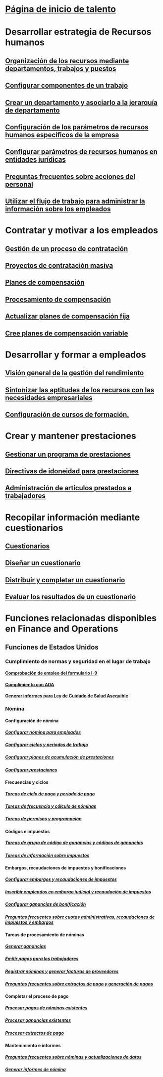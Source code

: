 # [Página de inicio de talento](index.md)
# Desarrollar estrategia de Recursos humanos
## [Organización de los recursos mediante departamentos, trabajos y puestos](departments-jobs-positions.md)
## [Configurar componentes de un trabajo](create-job.md)
## [Crear un departamento y asociarlo a la jerarquía de departamento](create-department-add-department-hierarchy.md)
## [Configuración de los parámetros de recursos humanos específicos de la empresa](set-up-company-specific-hr-parameters.md)
## [Configurar parámetros de recursos humanos en entidades jurídicas](set-up-hr-parameters-across-legal-entities.md)
## [Preguntas frecuentes sobre acciones del personal](personnel-actions-faq.md)
## [Utilizar el flujo de trabajo para administrar la información sobre los empleados](workflow-manage-employee-information.md)
# Contratar y motivar a los empleados
## [Gestión de un proceso de contratación](manage-recruiting-process.md)
## [Proyectos de contratación masiva](mass-hire-projects.md)
## [Planes de compensación](compensation-plans.md)
## [Procesamiento de compensación](process-compensation.md)
## [Actualizar planes de compensación fija](create-fixed-compensation-plans.md)
## [Cree planes de compensación variable](create-variable-compensation-plans.md)
# Desarrollar y formar a empleados
## [Visión general de la gestión del rendimiento](performance-management-overview.md)
## [Sintonizar las aptitudes de los recursos con las necesidades empresariales](skills.md)
## [Configuración de cursos de formación.](courses.md)
# Crear y mantener prestaciones
## [Gestionar un programa de prestaciones](manage-benefit-program.md)
## [Directivas de idoneidad para prestaciones](benefit-eligibility-policies.md)
## [Administración de artículos prestados a trabajadores](loan-items.md)
# Recopilar información mediante cuestionarios
## [Cuestionarios](questionnaires.md)
## [Diseñar un cuestionario](design-questionnaires.md)
## [Distribuir y completar un cuestionario](distribute-questionnaires.md)
## [Evaluar los resultados de un cuestionario](evaluate-questionnaire-results.md)

# Funciones relacionadas disponibles en Finance and Operations
## Funciones de Estados Unidos
### Cumplimiento de normas y seguridad en el lugar de trabajo
#### [Comprobación de empleo del formulario I-9](localizations/noam-usa-form-i-9-verification.md)
#### [Cumplimiento con ADA](localizations/noam-usa-comply-ada.md)
#### [Generar informes para Ley de Cuidado de Salud Asequible](generate-aca-reports.md)
### [Nómina](localizations/noam-usa-payroll.md)
#### Configuración de nómina
##### [Configurar nómina para empleados](localizations/noam-usa-worker-position-payroll-tasks.md)
##### [Configurar ciclos y periodos de trabajo](localizations/noam-usa-work-cycle-work-period-tasks.md)
##### [Configurar planes de acumulación de prestaciones ](localizations/noam-usa-benefit-accrual-plan-tasks.md)
##### [Configurar prestaciones](localizations/noam-usa-benefit-set-up-tasks.md)
#### Frecuencias y ciclos
##### [Tareas de ciclo de pago y periodo de pago](localizations/noam-usa-pay-cycle-pay-period-tasks-sample.md)
##### [Tareas de frecuencia y cálculo de nóminas](localizations/noam-usa-payroll-calculation-frequencies-tasks.md)
##### [Tareas de permisos y programación](localizations/noam-usa-work-schedule-leave-tasks.md)
#### Códigos e impuestos
##### [Tareas de grupo de código de ganancias y códigos de ganancias](localizations/noam-usa-earning-code-group-tasks.md)
##### [Tareas de información sobre impuestos](localizations/noam-usa-tax-information-tasks.md)
#### Embargos, recaudaciones de impuestos y bonificaciones
##### [Configurar embargos y recaudaciones de impuestos](localizations/noam-usa-garnishment-tax-levy-set-up-tasks.md)
##### [Inscribir empleados en embargo judicial y recaudación de impuestos](localizations/noam-usa-garnishment-tax-levy-enrollment-tasks.md)
##### [Configurar ganancias de bonificación ](localizations/noam-usa-premium-earning-setup-tasks.md)
##### [Preguntas frecuentes sobre cuotas administrativas, recaudaciones de impuestos y embargos](localizations/noam-usa-garnishment-tax-levy-administrative-fees.md)
#### Tareas de procesamiento de nóminas
##### [Generar ganancias](localizations/noam-usa-earnings-generation-process.md)
##### [Emitir pagos para los trabajadores](localizations/noam-usa-issue-worker-payments.md)
##### [Registrar nóminas y generar facturas de proveedores](localizations/noam-usa-post-payroll-generate-vendor-invoices.md)
##### [Preguntas frecuentes sobre extractos de pago y generación de pagos](localizations/noam-usa-pay-statements-payment-generation-process.md)
#### Completar el proceso de pago
##### [Procesar pagos de nóminas existentes](localizations/noam-usa-existing-payroll-payments.md)
##### [Procesar ganancias existentes](localizations/noam-usa-existing-earnings.md)
##### [Procesar extractos de pago](localizations/noam-usa-pay-statements.md)
#### Mantenimiento e informes
##### [Preguntas frecuentes sobre nóminas y actualizaciones de datos](localizations/noam-usa-payroll-data-updates.md)
##### [Generar informes de nómina](localizations/noam-usa-generate-payroll-reports.md)
